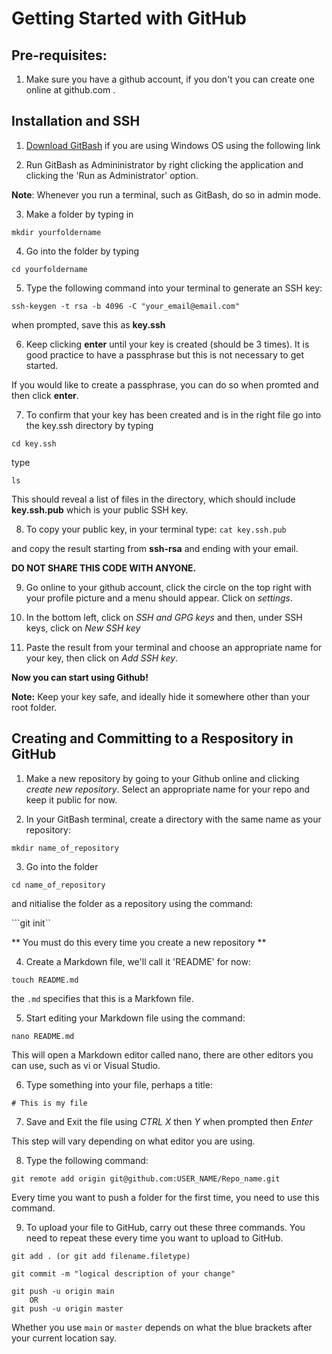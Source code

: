 # Getting Started with GitHub

## Pre-requisites:

1. Make sure you have a github account, if you don't you can create one online at github.com . 


## Installation and SSH 
1. [Download GitBash](https://git-scm.com/downloads) if you are using Windows OS using the following link

2. Run GitBash as Admininistrator by right clicking the application and clicking the 'Run as Administrator' option. 

**Note**: Whenever you run a terminal, such as GitBash, do so in admin mode. 

3. Make a folder by typing in 

```mkdir yourfoldername```

4. Go into the folder by typing

```cd yourfoldername```

5. Type the following command into your terminal to generate an SSH key:

```ssh-keygen -t rsa -b 4096 -C "your_email@email.com"```

when prompted, save this as **key.ssh**

6. Keep clicking **enter** until your key is created (should be 3 times). It is good practice to have a passphrase but this is not necessary to get started.

If you would like to create a passphrase, you can do so when promted and then click **enter**. 

7. To confirm that your key has been created and is in the right file go into the key.ssh directory by typing

``` cd key.ssh ```

type 

```ls ```

This should reveal a list of files in the directory, which should include **key.ssh.pub** which is your public SSH key. 

8. To copy your public key, in your terminal type:
```cat key.ssh.pub```

and copy the result starting from **ssh-rsa** and ending with your email. 

__DO NOT SHARE THIS CODE WITH ANYONE.__

9. Go online to your github account, click the circle on the top right with your profile picture and a menu should appear. Click on *settings*.

10. In the bottom left, click on *SSH and GPG keys* and then, under SSH keys, click on *New SSH key*

11. Paste the result from your terminal and choose an appropriate name for your key, then click on *Add SSH key*. 

__Now you can start using Github!__

**Note:** Keep your key safe, and ideally hide it somewhere other than your root folder. 


## Creating and Committing to a Respository in GitHub

1. Make a new repository by going to your Github online and clicking *create new repository*. Select an appropriate name for your repo and keep it public for now. 

2. In your GitBash terminal, create a directory with the same name as your repository:

``` mkdir name_of_repository ```

3. Go into the folder

``` cd name_of_repository ```

and nitialise the folder as a repository using the command:

```git init``

** You must do this every time you create a new repository **


4. Create a Markdown file, we'll call it 'README' for now:

``` touch README.md ```

the ``` .md ``` specifies that this is a Markfown file. 

5. Start editing your Markdown file using the command: 

``` nano README.md ```

This will open a Markdown editor called nano, there are other editors you can use, such as vi or Visual Studio. 

6. Type something into your file, perhaps a title: 

``` # This is my file ```

7. Save and Exit the file using *CTRL X* then *Y* when prompted then *Enter*

This step will vary depending on what editor you are using. 

8. Type the following command: 

``` git remote add origin git@github.com:USER_NAME/Repo_name.git ```

Every time you want to push a folder for the first time, you need to use this command. 

9. To upload your file to GitHub, carry out these three commands. You need to repeat these every time you want to upload to GitHub. 

``` 
git add . (or git add filename.filetype)

git commit -m "logical description of your change"

git push -u origin main
    OR 
git push -u origin master 
```

Whether you use ``` main ``` or ```master``` depends on what the blue brackets after your current location say. 
